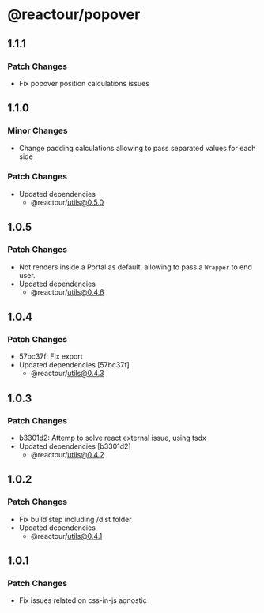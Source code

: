 # @reactour/popover

## 1.1.1

### Patch Changes

- Fix popover position calculations issues

## 1.1.0

### Minor Changes

- Change padding calculations allowing to pass separated values for each side

### Patch Changes

- Updated dependencies
  - @reactour/utils@0.5.0

## 1.0.5

### Patch Changes

- Not renders inside a Portal as default, allowing to pass a `Wrapper` to end user.
- Updated dependencies
  - @reactour/utils@0.4.6

## 1.0.4

### Patch Changes

- 57bc37f: Fix export
- Updated dependencies [57bc37f]
  - @reactour/utils@0.4.3

## 1.0.3

### Patch Changes

- b3301d2: Attemp to solve react external issue, using tsdx
- Updated dependencies [b3301d2]
  - @reactour/utils@0.4.2

## 1.0.2

### Patch Changes

- Fix build step including /dist folder
- Updated dependencies
  - @reactour/utils@0.4.1

## 1.0.1

### Patch Changes

- Fix issues related on css-in-js agnostic
